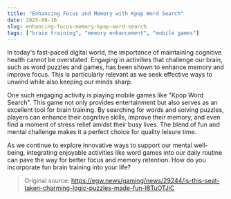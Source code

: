 ```yaml
---
title: "Enhancing Focus and Memory with Kpop Word Search"
date: 2025-08-16
slug: enhancing-focus-memory-kpop-word-search
tags: ["brain training", "memory enhancement", "mobile games"]
---
```


In today's fast-paced digital world, the importance of maintaining cognitive health cannot be overstated. Engaging in activities that challenge our brain, such as word puzzles and games, has been shown to enhance memory and improve focus. This is particularly relevant as we seek effective ways to unwind while also keeping our minds sharp.

One such engaging activity is playing mobile games like "Kpop Word Search". This game not only provides entertainment but also serves as an excellent tool for brain training. By searching for words and solving puzzles, players can enhance their cognitive skills, improve their memory, and even find a moment of stress relief amidst their busy lives. The blend of fun and mental challenge makes it a perfect choice for quality leisure time.

As we continue to explore innovative ways to support our mental well-being, integrating enjoyable activities like word games into our daily routine can pave the way for better focus and memory retention. How do you incorporate fun brain training into your life?

> Original source: https://egw.news/gaming/news/29244/is-this-seat-taken-charming-logic-puzzles-made-fun-I8TuOTJiC